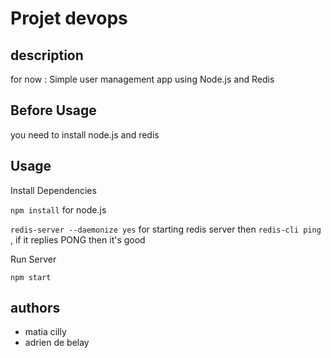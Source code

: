 # Projet devops

## description

for now : Simple user management app using Node.js and Redis

## Before Usage

you need to install node.js and redis

## Usage

Install Dependencies

`npm install` for node.js

`redis-server --daemonize yes` for starting redis server then `redis-cli ping` , if it replies PONG then it's good

Run Server

`npm start`

## authors

- matia cilly
- adrien de belay
